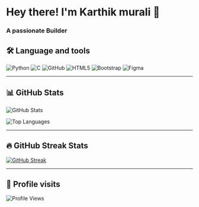 # Hey there! I'm Karthik murali 👋

### A passionate Builder

## 🛠️ Language and tools  
![Python](https://img.shields.io/badge/python-3776AB.svg?&style=for-the-badge&logo=python&logoColor=white)
![C](https://img.shields.io/badge/c-00599C.svg?&style=for-the-badge&logo=c&logoColor=white)
![GitHub](https://img.shields.io/badge/github-181717.svg?&style=for-the-badge&logo=github&logoColor=white)
![HTML5](https://img.shields.io/badge/html5-E34F26.svg?&style=for-the-badge&logo=html5&logoColor=white)
![Bootstrap](https://img.shields.io/badge/bootstrap-563D7C.svg?&style=for-the-badge&logo=bootstrap&logoColor=white)
![Figma](https://img.shields.io/badge/figma-F24E1E.svg?&style=for-the-badge&logo=figma&logoColor=white)

---

## 📊 GitHub Stats

![GitHub Stats](https://github-readme-stats.vercel.app/api?username=karthikmuralias&show_icons=true&theme=tokyonight&hide=issues)
<!-- Top Languages Card -->
![Top Languages](https://github-readme-stats.vercel.app/api/top-langs/?username=karthikmuralias&layout=compact&theme=tokyonight)

---

## 🔥 GitHub Streak Stats

[![GitHub Streak](https://github-readme-streak-stats.herokuapp.com?user=karthikmuralias&theme=tokyonight&hide_border=false)](https://git.io/streak-stats)

---

## 🧿 Profile visits

![Profile Views](https://komarev.com/ghpvc/?username=karthikmuralias&label=PROFILE+VIEWS&style=for-the-badge&color=blue)
